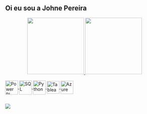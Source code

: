 ## Oi eu sou a Johne Pereira
<div align="center">
  <a href="https://github.com/rafaballerini">
  <img height="180em" src="https://github-readme-stats.vercel.app/api?username=JohnePereira&show_icons=true&theme=dark&include_all_commits=true&count_private=true"/>
  <img height="180em" src="https://github-readme-stats.vercel.app/api/top-langs/?username=JohnePereira&layout=compact&langs_count=7&theme=dark"/>
</div>

<div style="display: inline_block"><br>
  <img align="center" alt="Power BI" height="45" width="40" src="https://user-images.githubusercontent.com/118026995/206861184-314d8e26-8f85-44d1-b0b7-b62d96bcb8d6.png">
  <img align="center" alt="SQL" height="45" width="40" src="https://user-images.githubusercontent.com/118026995/206861286-b3bb95bc-1891-4143-ae03-6a92107c7244.png">
  <img align="center" alt="Python" height="45" width="40" src="https://user-images.githubusercontent.com/118026995/206861386-87145fce-9238-4618-bf9c-bdc97208caa0.png">
  <img align="center" alt="Tableau" height="40" width="40" src="https://user-images.githubusercontent.com/118026995/206861498-3c7cd082-3cac-418b-b7cf-f45f7a72f441.png">
  <img align="center" alt="Azure" height="42" width="40" src="https://user-images.githubusercontent.com/118026995/206861605-853d4da6-29e6-4101-a511-3fe11adb11b9.png">
</div>

 ##

<div> 
  <a href = "mailto:johne-17@hotmail.com"><img src="https://img.shields.io/badge/-outlook-%23333?style=for-the-badge&logo=gmail&logoColor=white" target="_blank"></a>
    
  </div>
